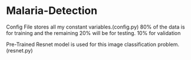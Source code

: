 # Malaria-Detection

Config File stores all my constant variables.(config.py)
80% of the data is for training and the remaining 20% will be for testing.
10% for validation 

Pre-Trained Resnet model is used for this image classification problem.(resnet.py)


